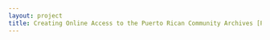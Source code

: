 ```yaml
--- 
layout: project 
title: Creating Online Access to the Puerto Rican Community Archives [PRCA]
---
```



